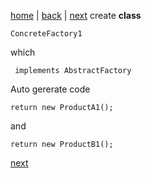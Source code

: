 [home](./page01.md) | [back](./page10.md) | [next](./page12.md)
create **class**
```
ConcreteFactory1
```
which
```
 implements AbstractFactory
```
Auto gererate code
```
return new ProductA1();
```
and
```
return new ProductB1();
```


[next](./page12.md) 
